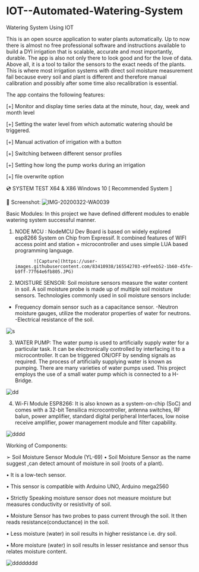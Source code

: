 # IOT--Automated-Watering-System
Watering System Using IOT

This is an open source application to water plants automatically. Up to now there is almost no free professional
software and instructions available to build a DYI irrigation that is scalable, accurate and most importantly, durable.
The app is also not only there to look good and for the love of data. Above all, it is a tool to tailor the sensors 
to the exact needs of the plants. This is where most irrigation systems with direct soil moisture measurement fail because every 
soil and plant is different and therefore manual calibration and possibly after some time also recalibration is essential.


The app contains the following features:

[+] Monitor and display time series data at the minute, hour, day, week and month level

[+] Setting the water level from which automatic watering should be triggered.

[+] Manual activation of irrigation with a button

[+] Switching between different sensor profiles

[+] Setting how long the pump works during an irrigation

[+] file overwrite option









💿 SYSTEM TEST X64 & X86
Windows 10 [ Recommended System ]



🌌 Screenshot:
![IMG-20200322-WA0039](https://user-images.githubusercontent.com/83410938/165538407-ccaa1aea-66f7-4022-abf5-eb08361392cb.jpeg)




Basic Modules:
In this project we have defined different modules to enable watering system successful manner.

1) NODE MCU : NodeMCU Dev Board is based on widely explored esp8266 System on Chip from 
Expressif. It combined features of WIFI access point and station + microcontroller and uses 
simple LUA based programming language.

              ![Capture](https://user-images.githubusercontent.com/83410938/165542703-e9feeb52-1b60-45fe-b9ff-77f64e6fb805.JPG)
                     


2) MOISTURE SENSOR: Soil moisture sensors measure the water content in soil. A soil moisture probe is made up of multiple soil moisture sensors. Technologies commonly used in soil moisture sensors include: 
- Frequency domain sensor such as a capacitance sensor.
-Neutron moisture gauges, utilize the moderator properties of water for neutrons.  
-Electrical resistance of the soil.
                                               
![s](https://user-images.githubusercontent.com/83410938/165542727-052f69ed-8f25-40a6-939b-ebd72574fe44.JPG)



3) WATER PUMP:
The water pump is used to artificially supply water for a particular task. It can be electronically controlled by interfacing it to a microcontroller. It can be triggered ON/OFF by sending signals as required. The process of artificially supplying water is known as pumping. There are many varieties of water pumps used. This project employs the use of a small water pump which is connected to a H-Bridge.

![dd](https://user-images.githubusercontent.com/83410938/165542746-9d8bcab9-b75d-4c59-a919-88868b78c147.JPG)


4) Wi-Fi Module ESP8266:
It is also known as a system-on-chip (SoC) and comes with a 32-bit Tensilica microcontroller, antenna switches, RF balun, power amplifier, standard digital peripheral Interfaces, low noise receive amplifier, power management module and filter capability.

![dddd](https://user-images.githubusercontent.com/83410938/165542758-913a80b1-8686-41d8-a944-2030f3cef2a1.JPG)

                               


 Working of Components:  

➢ Soil Moisture Sensor Module (YL-69) 
  • Soil Moisture Sensor as the name suggest ,can detect amount of moisture in soil (roots of a plant).
  
  • It is a low-tech sensor. 
  
  • This sensor is compatible with Arduino UNO, Arduino mega2560
  
 • Strictly Speaking moisture sensor does not measure moisture but measures conductivity or resistivity of soil. 
 
 • Moisture Sensor has two probes to pass current through the soil. It then reads resistance(conductance) in the soil.
 
 • Less moisture (water) in soil results in higher resistance i.e. dry soil. 
 
• More moisture (water) in soil results in lesser resistance and sensor thus relates  moisture content. 


![dddddddd](https://user-images.githubusercontent.com/83410938/165542771-5ff140e1-bf8f-42b4-8db8-7e543bd1301e.JPG)



               



           



        
   






